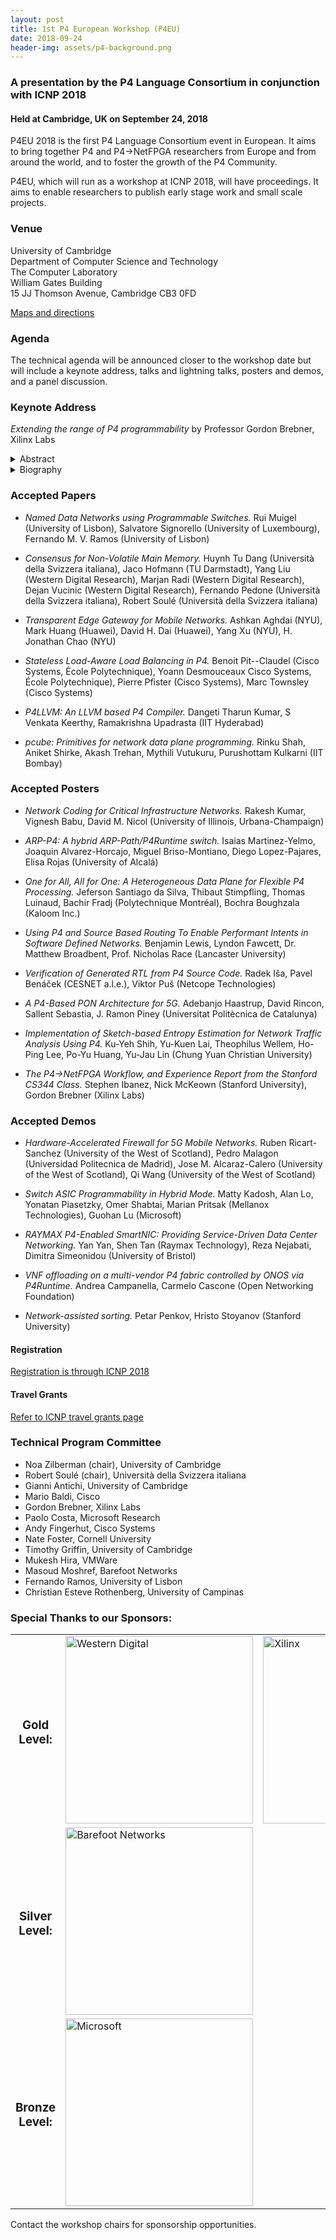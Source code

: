 ```yaml
---
layout: post
title: 1st P4 European Workshop (P4EU)
date: 2018-09-24
header-img: assets/p4-background.png
---
```


### A presentation by the P4 Language Consortium in conjunction with ICNP 2018 
    
#### Held at Cambridge, UK on September 24, 2018

P4EU 2018 is the first P4 Language Consortium event in European. It aims to bring together P4 and P4->NetFPGA researchers from Europe and from around the world, and to foster the growth of the P4 Community.

P4EU, which will run as a workshop at ICNP 2018, will have proceedings. It aims to enable researchers to publish early stage work and small scale projects.

### Venue

University of Cambridge  
Department of Computer Science and Technology  
The Computer Laboratory  
William Gates Building  
15 JJ Thomson Avenue, Cambridge CB3 0FD

[Maps and directions](https://www.cl.cam.ac.uk/maps/)

### Agenda

The technical agenda will be announced closer to the workshop date but will include a keynote address, talks and lightning talks, posters and demos, and a panel discussion.



### Keynote Address

*Extending the range of P4 programmability* by Professor Gordon Brebner, Xilinx Labs

 <details>
  <summary>
    Abstract
  </summary>
In four years, P4 has evolved from being a paper proposal to being a
packet processing programming language with increasing adoption
worldwide, overseen by the P4 Language Consortium (P4.org).  The talk
will first overview developments over this period, which have brought
the community to the current P4_16 language specification, the PSA
(Portable Switch Architecture) specification, and the P4Runtime API
specification.  It will then discuss some current community efforts to
extend the reach of P4.  One of the key developments in 2017 was
language-architecture separation, leading to the P4_16 (language) and
PSA (architecture) threads.  In practice, NICs (Network Interface
Cards, notably Smart NICs) are a common target, so one community goal
is to define a PNA (portable NIC architecture) specification, to
complement the existing PSA specification.  Then, a bigger picture is
to extend P4 to allow the description of architectures, which is the
goal of the Programmable Target Architecture (PTA) research project of
Stanford and Xilinx Labs.  The talk will describe this project, and a
current prototype that compiles extended P4 descriptions to FPGA-based
hardware implementations.  An important test case for the new approach
will be the expression of both PSA and PNA (when ultimately defined)
in the extended “P4 +” rather than in English as currently.
Currently, P4 is focused on packet processing – through parsing,
match-action pipelines, and deparsing.  Another current research
project, involving MIT, NYU, Stanford, and Xilinx Labs, concerns
extending P4 (language and architecture) to cover Traffic Management –
providing programmable scheduling, shaping, policing, queueing, etc.
The talk will overview this project, and a current prototype based on
the PIFO scheduling model that was presented at SIGCOMM 2016.
Finally, the talk will consider future evolution of the open source
community around P4, including the development of comprehensive
reference examples for both switch and NIC architectures, for both
software and programmable hardware implementations.
  </details>

 <details>
  <summary>
    Biography
  </summary>
  Gordon Brebner is a Distinguished Engineer at Xilinx, Inc., the
  technology leader in highly flexible and adaptive processing
  platforms.  He works in Xilinx Labs, leading an international group
  researching issues surrounding networked and trusted processing
  systems of the future. His main personal research interests concern
  dynamically reconfigurable architectures, domain-specific languages
  with highly concurrent implementations, and high performance
  networking and telecommunications.  His group’s research led to the
  Xilinx SDNet product for P4-programmable networking at scalable 1G
  to 1T rates.  He holds around 40 patents, and has published around
  60 papers, in the general area of networking with FPGAs.  Prior to
  joining Xilinx in 2002, he was the Professor of Computer Systems and
  Head of the Department of Computer Science at the University of
  Edinburgh, and remains an Honorary Professor of Informatics there.
  He is an active contributor to the P4 language Consortium (P4.org),
  including co-chairing the P4 Language Design working group from its
  inception.  He received the inaugural P4.org Distinguished Service
  Award in 2018.
  </details>


### Accepted Papers

* *Named Data Networks using Programmable Switches.*
Rui Muigel (University of Lisbon), Salvatore Signorello (University of Luxembourg), Fernando M. V. Ramos (University of Lisbon)

* *Consensus for Non-Volatile Main Memory.*
Huynh Tu Dang (Universit&agrave; della Svizzera italiana), Jaco Hofmann (TU Darmstadt), Yang Liu (Western Digital Research), Marjan Radi (Western Digital Research), Dejan Vucinic (Western Digital Research), Fernando Pedone (Universit&agrave; della Svizzera italiana), Robert Soul&eacute; (Universit&agrave; della Svizzera italiana)

* *Transparent Edge Gateway for Mobile Networks.*
Ashkan Aghdai (NYU), Mark Huang (Huawei), David H. Dai (Huawei), Yang Xu (NYU), H. Jonathan Chao (NYU)

* *Stateless Load-Aware Load Balancing in P4.*
Benoit Pit--Claudel (Cisco Systems, &Eacute;cole Polytechnique), Yoann Desmouceaux Cisco Systems, &Eacute;cole Polytechnique), Pierre Pfister (Cisco Systems), Marc Townsley (Cisco Systems)

* *P4LLVM: An LLVM based P4 Compiler.*
Dangeti Tharun Kumar, S Venkata	Keerthy, Ramakrishna Upadrasta (IIT Hyderabad)

* *pcube: Primitives for network data plane programming.*
Rinku Shah, Aniket Shirke, Akash Trehan, Mythili Vutukuru, Purushottam Kulkarni (IIT Bombay)


### Accepted Posters


* *Network Coding for Critical Infrastructure Networks.* Rakesh Kumar, Vignesh Babu, David M. Nicol (University of Illinois, Urbana-Champaign) 

* *ARP-P4: A hybrid ARP-Path/P4Runtime switch.*  Isaias Martinez-Yelmo, Joaquin Alvarez-Horcajo, Miguel Briso-Montiano, Diego Lopez-Pajares, Elisa Rojas (University of Alcal&aacute;)

* *One for All, All for One: A Heterogeneous Data Plane for Flexible P4 Processing.* Jeferson Santiago da Silva, Thibaut Stimpfling, Thomas Luinaud, Bachir Fradj (Polytechnique Montréal), Bochra Boughzala (Kaloom Inc.)

* *Using P4 and Source Based Routing To Enable Performant Intents in Software Defined Networks.* Benjamin Lewis, Lyndon Fawcett, Dr. Matthew Broadbent, Prof. Nicholas Race (Lancaster University)

* *Verification of Generated RTL from P4 Source Code.* Radek I&scaron;a, Pavel Ben&aacute;ček (CESNET a.l.e.), Viktor Pu&scaron; (Netcope Technologies)

* *A P4-Based PON Architecture for 5G.* Adebanjo Haastrup, David Rincon, Sallent Sebastia, J. Ramon Piney (Universitat Polit&egrave;cnica de Catalunya)

* *Implementation of Sketch-based Entropy Estimation for Network Traffic Analysis Using P4.* Ku-Yeh Shih, Yu-Kuen Lai, Theophilus Wellem, Ho-Ping Lee, Po-Yu Huang, Yu-Jau Lin (Chung Yuan Christian University)

* *The P4->NetFPGA Workflow, and Experience Report from the Stanford CS344 Class.* Stephen Ibanez, Nick McKeown (Stanford University), Gordon Brebner (Xilinx Labs)

### Accepted Demos

* *Hardware-Accelerated Firewall for 5G Mobile Networks.*
Ruben Ricart-Sanchez (University of the West of Scotland), Pedro Malagon (Universidad Politecnica de Madrid), Jose M. Alcaraz-Calero (University of the West of Scotland), Qi Wang (University of the West of Scotland) 

* *Switch ASIC Programmability in Hybrid Mode.*
Matty Kadosh, Alan Lo, Yonatan Piasetzky, Omer Shabtai, Marian Pritsak (Mellanox Technologies), Guohan Lu (Microsoft)

* *RAYMAX P4-Enabled SmartNIC: Providing Service-Driven Data Center Networking.*
Yan Yan, Shen Tan (Raymax Technology), Reza Nejabati, Dimitra Simeonidou (University of Bristol)

* *VNF offloading on a multi-vendor P4 fabric controlled by ONOS via P4Runtime.*
Andrea Campanella, Carmelo Cascone (Open Networking Foundation) 

* *Network-assisted sorting.*
Petar Penkov, Hristo Stoyanov (Stanford University)

#### Registration
[Registration is through ICNP 2018](http://icnp18.cs.ucr.edu/registration.html) 

#### Travel Grants
[Refer to ICNP travel grants page](http://icnp18.cs.ucr.edu/grants.html)


### Technical Program Committee

* Noa Zilberman (chair), University of Cambridge
* Robert Soul&eacute; (chair), Universit&agrave; della Svizzera italiana
* Gianni Antichi, University of Cambridge
* Mario Baldi, Cisco
* Gordon Brebner, Xilinx Labs
* Paolo Costa, Microsoft Research
* Andy Fingerhut, Cisco Systems
* Nate Foster, Cornell University
* Timothy Griffin, University of Cambridge
* Mukesh Hira, VMWare
* Masoud Moshref, Barefoot Networks
* Fernando Ramos, University of Lisbon
* Christian Esteve Rothenberg, University of Campinas 


### Special Thanks to our Sponsors:


<table>
<tr>
<td align="center"><h3>Gold Level:</h3></td>
<td><img src="/assets/WestDigi_Logo_1L_RGB_B.png" width="300" alt="Western Digital" /></td>
<td><img src="/assets/exilinx-logo.png" width="300" alt="Xilinx" /></td>
</tr>
<tr>
<td align="center"><h3>Silver Level:</h3></td>
<td><img src="/assets/barefoot-logo.png" width="300" alt="Barefoot Networks" /></td>
</tr>
<tr>
<td align="center"><h3>Bronze Level:</h3></td>
<td><img src="/assets/Microsoft-logo_rgb_c-gray.png" width="300" alt="Microsoft" /></td>
</tr>

</table>

Contact the workshop chairs for sponsorship opportunities. 


